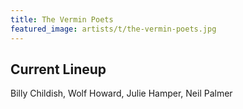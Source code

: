 ```yaml
---
title: The Vermin Poets
featured_image: artists/t/the-vermin-poets.jpg
---
```

## Current Lineup

Billy Childish, Wolf Howard, Julie Hamper, Neil Palmer

